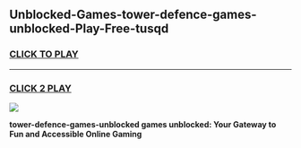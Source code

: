 
## Unblocked-Games-tower-defence-games-unblocked-Play-Free-tusqd
<h3>
<a href="https://premium76.site?title=tower-defence-games-unblocked&ref=21A">CLICK TO PLAY</a></h3>
<hr>

<h3>
<a href="https://premium76.site?title=tower-defence-games-unblocked&ref=21A">CLICK 2 PLAY</a>
  
</h3>

<a href="https://premium76.site?title=tower-defence-games-unblocked&ref=21A"><img src="https://clearcache.store/games.png"></a>


**tower-defence-games-unblocked games unblocked: Your Gateway to Fun and Accessible Online Gaming**
